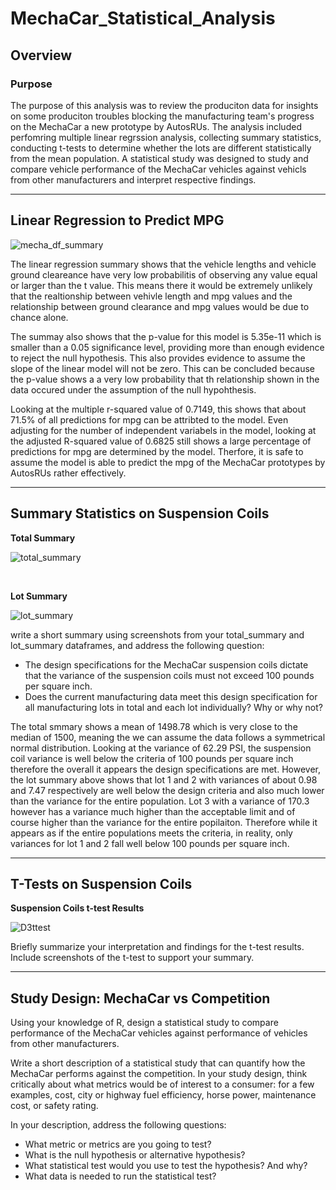 # MechaCar_Statistical_Analysis

## Overview

### Purpose

The purpose of this analysis was to review the produciton data for insights on some produciton troubles blocking the manufacturing team's progress on the MechaCar a new prototype by AutosRUs. The analysis included perfomring multiple linear regrssion analysis, collecting summary statistics, conducting t-tests to determine whether the lots are different statistically from the mean population. A statistical study was designed to study and compare vehicle performance of the MechaCar vehicles against vehicls from other manufacturers and interpret respective findings. 

<hr>

## Linear Regression to Predict MPG

![mecha_df_summary](https://user-images.githubusercontent.com/94864663/163631833-f0485712-f186-49ce-8de4-019713ff27ae.png)


The linear regression summary shows that the vehicle lengths and vehicle ground cleareance have very low probabilitis of observing any value equal or larger than the t value. This means there it would be extremely unlikely that the realtionship between vehivle length and mpg values and the relationship between ground clearance and mpg values would be due to chance alone. 

The summay also shows that the p-value for this model is 5.35e-11 which is smaller than a 0.05 significance level, providing more than enough evidence to reject the null hypothesis. This also provides evidence to assume the slope of the linear model will not be zero. This can be concluded because the p-value shows a a very low probability that th relationship shown in the data occured under the assumption of the null hypohthesis. 

Looking at the multiple r-squared value of 0.7149, this shows that about 71.5% of all predictions for mpg can be attribted to the model. Even adjusting for the number of independent variabels in the model, looking at the adjusted R-squared value of 0.6825 still shows a large percentage of predictions for mpg are determined by the model. Therfore, it is safe to assume the model is able to predict the mpg of the MechaCar prototypes by AutosRUs rather effectively. 



<hr>

## Summary Statistics on Suspension Coils

<b>Total Summary</b>

![total_summary](https://user-images.githubusercontent.com/94864663/163631903-cfce722c-fdc0-4f00-a12a-c0f55e5b98a5.png)

<br>

<b>Lot Summary</b>

![lot_summary](https://user-images.githubusercontent.com/94864663/163631949-38ac5280-0817-45ee-a9f2-a2f3868c5ebf.png)


write a short summary using screenshots from your total_summary and lot_summary dataframes, and address the following question:

- The design specifications for the MechaCar suspension coils dictate that the variance of the suspension coils must not exceed 100 pounds per square inch. 
- Does the current manufacturing data meet this design specification for all manufacturing lots in total and each lot individually? Why or why not?


The total smmary shows a mean of 1498.78 which is very close to the median of 1500, meaning the we can assume the data follows a symmetrical normal distribution. Looking at the variance of 62.29 PSI, the suspension coil variance is well below the criteria of 100 pounds per square inch therefore the overall it appears the design specifications are met. However, the lot summary above shows that lot 1 and 2 with variances of about 0.98 and 7.47 respectively are well below the design criteria and also much lower than the variance for the entire population. Lot 3 with a variance of 170.3 however has a variance much higher than the acceptable limit and of course higher than the variance for the entire popilaiton. Therefore while it appears as if the entire populations meets the criteria, in reality, only variances for lot 1 and 2 fall well below 100 pounds per square inch.



<hr>

## T-Tests on Suspension Coils

<b>Suspension Coils t-test Results</b>

![D3ttest](https://user-images.githubusercontent.com/94864663/163632217-d2e2ea9b-d75f-4819-819c-d0c57959061a.png)



Briefly summarize your interpretation and findings for the t-test results. Include screenshots of the t-test to support your summary.

<hr>

## Study Design: MechaCar vs Competition

Using your knowledge of R, design a statistical study to compare performance of the MechaCar vehicles against performance of vehicles from other manufacturers.

Write a short description of a statistical study that can quantify how the MechaCar performs against the competition. In your study design, think critically about what metrics would be of interest to a consumer: for a few examples, cost, city or highway fuel efficiency, horse power, maintenance cost, or safety rating.

In your description, address the following questions:
- What metric or metrics are you going to test?
- What is the null hypothesis or alternative hypothesis?
- What statistical test would you use to test the hypothesis? And why?
- What data is needed to run the statistical test?
